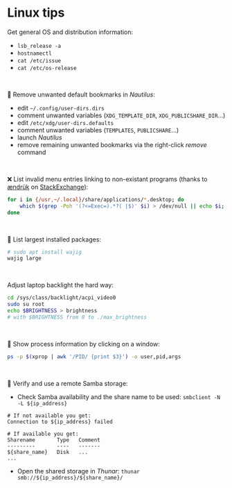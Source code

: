 # Linux tips

Get general OS and distribution information:
- `lsb_release -a`
- `hostnamectl`
- `cat /etc/issue`
- `cat /etc/os-release`

&nbsp;

:bookmark: Remove unwanted default bookmarks in _Nautilus_:
- edit `~/.config/user-dirs.dirs`
- comment unwanted variables (`XDG_TEMPLATE_DIR`, `XDG_PUBLICSHARE_DIR`...)
- edit `/etc/xdg/user-dirs.defaults`
- comment unwanted variables (`TEMPLATES`, `PUBLICSHARE`...)
- launch _Nautilus_
- remove remaining unwanted bookmarks via the right-click _remove_ command

&nbsp;

:x: List invalid menu entries linking to non-existant programs (thanks to [ændrük](https://askubuntu.com/users/1859/ændrük) on [StackExchange](https://askubuntu.com/questions/40884/how-can-i-remove-orphaned-start-menu-entries)): 
```bash
for i in {/usr,~/.local}/share/applications/*.desktop; do
    which $(grep -Poh '(?<=Exec=).*?( |$)' $i) > /dev/null || echo $i;
done
```

&nbsp;

:whale: List largest installed packages:
```bash
# sudo apt install wajig
wajig large
```
&nbsp;

Adjust laptop backlight the hard way:
```bash
cd /sys/class/backlight/acpi_video0
sudo su root
echo $BRIGHTNESS > brightness
# with $BRIGHTNESS from 0 to ./max_brightness
```

&nbsp;

:lizard: Show process information by clicking on a window:
```bash
ps -p $(xprop | awk '/PID/ {print $3}') -o user,pid,args
```
&nbsp;

:tropical_drink: Verify and use a remote Samba storage:
- Check Samba availability and the share name to be used: `smbclient -N -L ${ip_address}`
```
# If not available you get:
Connection to ${ip_address} failed
```
```
# If available you get:
Sharename       Type   Comment
---------       ----   -------
${share_name}   Disk   ...
...
```
- Open the shared storage in _Thunar_: `thunar smb://${ip_address}/${share_name}/`
